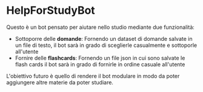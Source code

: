 # HelpForStudyBot

Questo è un bot pensato per aiutare nello studio mediante due funzionalità: 
* Sottoporre delle __domande__: Fornendo un dataset di domande salvate in un file di testo, il bot sarà in grado di sceglierle casualmente e sottoporle all'utente
* Fornire delle __flashcards__: Fornendo un file json in cui sono salvate le flash cards il bot sarà in grado di fornirle in ordine casuale all'utente

L'obiettivo futuro è quello di rendere il bot modulare in modo da poter aggiungere altre materie da poter studiare.

